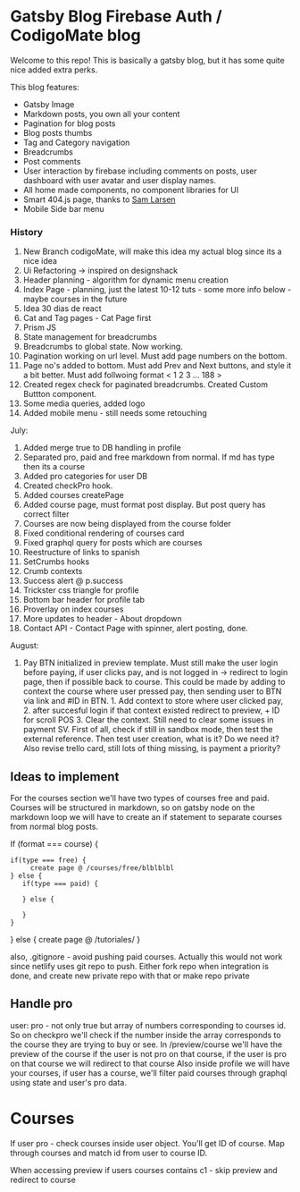 # Gatsby Blog Firebase Auth / CodigoMate blog
Welcome to this repo!
This is basically a gatsby blog, but it has some quite nice added extra perks.

This blog features:

* Gatsby Image
* Markdown posts, you own all your content
* Pagination for blog posts
* Blog posts thumbs
* Tag and Category navigation
* Breadcrumbs
* Post comments
* User interaction by firebase including comments on posts, user dashboard with user avatar and user display names.
* All home made components, no component libraries for UI
* Smart 404.js page, thanks to [Sam Larsen](https://sld.codes/articles/Rethinking-404-Pages)
* Mobile Side bar menu

### History

1. New Branch codigoMate, will make this idea my actual blog since its a nice idea
2. Ui Refactoring -> inspired on designshack
3. Header planning - algorithm for dynamic menu creation
4. Index Page - planning, just the latest 10-12 tuts - some more info below - maybe courses in the future
5. Idea 30 dias de react
6. Cat and Tag pages - Cat Page first
7. Prism JS
8. State management for breadcrumbs
9. Breadcrumbs to global state. Now working.
10. Pagination working on url level. Must add page numbers on the bottom. 
11. Page no's added to bottom. Must add Prev and Next buttons, and style it a bit better. Must add follwoing format < 1 2 3 ... 188 >
12. Created regex check for paginated breadcrumbs. Created Custom Buttton component.
13. Some media queries, added logo
14. Added mobile menu - still needs some retouching


July:
1. Added merge true to DB handling in profile
2. Separated pro, paid and free markdown from normal. If md has type then its a course
3. Added pro categories for user DB
4. Created checkPro hook.
5. Added courses createPage
6. Added course page, must format post display. But post query has correct filter
7. Courses are now being displayed from the course folder 
8. Fixed conditional rendering of courses card
9. Fixed graphql query for posts which are courses
10. Reestructure of links to spanish
11. SetCrumbs hooks
12. Crumb contexts 
13. Success alert @ p.success
14. Trickster css triangle for profile
15. Bottom bar header for profile tab
16. Proverlay on index courses
17. More updates to header - About dropdown
18. Contact API - Contact Page with spinner, alert posting, done.

August: 
1. Pay BTN initialized in preview template.
   Must still make the user login before paying, if user clicks pay, and is not logged in -> redirect to login page, then if possible back to course. This could be made by adding to context the course where user pressed pay, then sending user to BTN via link and #ID in BTN.
         1. Add context to store where user clicked pay,
         2. after succesful login if that context existed redirect to preview, + ID for scroll POS
         3. Clear the context.
   Still need to clear some issues in payment SV.
   First of all, check if still in sandbox mode, then test the external reference.
   Then test user creation, what is it? Do we need it? 
   Also revise trello card, still lots of thing missing, is payment a priority?
   




## Ideas to implement

For the courses section we'll have two types of courses free and paid.
Courses will be structured in markdown, so on gatsby node on the markdown loop we will have to create an if statement to separate courses from normal blog posts.

If (format === course) {

    if(type === free) {
         create page @ /courses/free/blblblbl
    } else {
       if(type === paid) {

       } else {

       }
    }

} else {
    create page @ /tutoriales/
}

also, .gitignore - avoid pushing paid courses. Actually this would not work since netlify uses git repo to push. Either fork repo when integration is done, and create new private repo with that or make repo private


## Handle pro

user: pro - not only true but array of numbers corresponding to courses id.
So on checkpro we'll check if the number inside the array corresponds to the course they are trying to buy or see.
In /preview/course we'll have the preview of the course if the user is not pro on that course, if the user is pro on that course we will redirect to that course
Also inside profile we will have your courses, if user has a course, we'll filter paid courses through graphql using state and user's pro data.



# Courses 

If user pro - check courses inside user object. You'll get ID of course.
Map through courses and match id from user to course ID.

When accessing preview if users courses contains c1 - skip preview and redirect to course